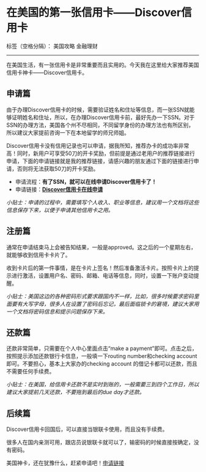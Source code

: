 ﻿# 在美国的第一张信用卡——Discover信用卡

标签（空格分隔）： 美国攻略 金融理财

---

在美国生活，有一张信用卡是非常重要而且实用的。今天我在这里给大家推荐美国信用卡神卡——Discover信用卡。

## 申请篇
由于办理Discover信用卡的时候，需要验证姓名和住址等信息，而一张SSN就能够证明姓名和住址，所以，在办理Discover信用卡前，最好先办一下SSN。对于SSN的办理方法，美国各个州不尽相同，不同留学身份的办理方法也有所区别，所以建议大家提前咨询一下在本地留学的师兄师姐。

Discover信用卡没有信用记录也可以申请，据我所知，推荐办卡的成功率非常高！同时，新用户可享受50刀的开卡奖励，但前提是通过老用户的推荐链接进行申请，下面的申请链接就是我的推荐链接，请感兴趣的朋友通过下面的链接进行申请，否则将无法获取50刀的开卡奖励。

 - 申请流程：**有了SSN，就可以在线申请Discover信用卡了！**
 - 申请链接：[**Discover信用卡在线申请**][1]

*小贴士：申请的过程中，需要填写个人收入、职业等信息，建议用一个文档将这些信息保存下来，以便于申请其他信用卡之用。*

## 注册篇
通常在申请结束马上会被告知结果，一般是approved。这之后的一个星期左右，就能够收到信用卡卡片了。

收到卡片后的第一件事情，是在卡片上签名！然后准备激活卡片。按照卡片上的提示进行激活，设置用户名、密码、邮箱、电话等信息，同时，设置一下账户变动提醒。

*小贴士：美国这边的各种密码形式要求跟国内不一样，比如，很多时候要求密码里面要有大写字母，很多人在设置了密码后忘记，最后面临锁卡的窘境，建议大家用一个文档将密码信息和提示问题保存下来。*

## 还款篇
还款非常简单，只需要在个人中心里面点击“make a payment”即可。点击之后，按照提示添加还款银行卡信息，一般填一下routing number和checking account即可。不要担心，基本上大家办的checking account 的借记卡都可以还款，而且不需要任何手续费。

*小贴士：在美国，给信用卡还款不是实时到账的，一般需要三到四个工作日，所以建议大家提前几天还款，不要拖到最后的due day才还款。*

## 后续篇
Discover信用卡回国后，可以直接当银联卡使用，而且没有手续费。

很多人在国内亲测可用，跟店员说银联卡就可以了，输密码的时候直接按确定，没有密码。

美国神卡，还在犹豫什么，赶紧申请吧！[申请链接][2]


  [1]: https://refer.discover.com/s/32o7u
  [2]: https://refer.discover.com/s/32o7u